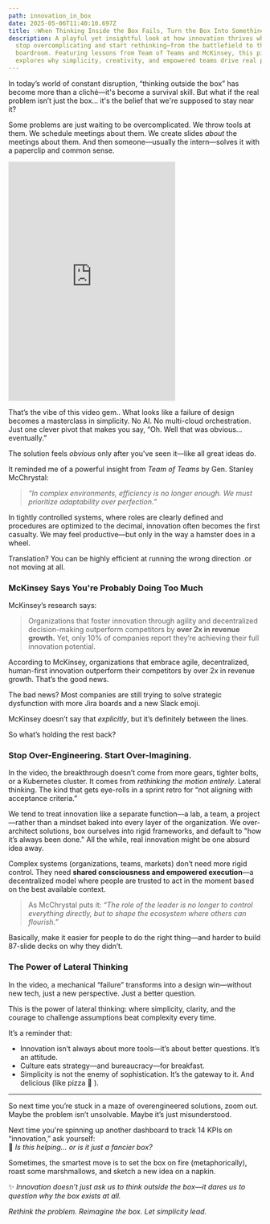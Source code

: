 ```yaml
---
path: innovation_in_box
date: 2025-05-06T11:40:10.697Z
title: 💡When Thinking Inside the Box Fails, Turn the Box Into Something New
description: A playful yet insightful look at how innovation thrives when we
  stop overcomplicating and start rethinking—from the battlefield to the
  boardroom. Featuring lessons from Team of Teams and McKinsey, this piece
  explores why simplicity, creativity, and empowered teams drive real progress.
---
```

In today’s world of constant disruption, “thinking outside the box” has become more than a cliché—it's become a survival skill. But what if the real problem isn’t just the box… it's the belief that we're supposed to stay near it?

Some problems are just waiting to be overcomplicated. We throw tools at them. We schedule meetings about them. We create slides *about* the meetings about them. And then someone—usually the intern—solves it with a paperclip and common sense.

<iframe src="https://www.facebook.com/plugins/video.php?height=476&href=https%3A%2F%2Fwww.facebook.com%2Funify%2Fvideos%2F2148792732199412%2F&show_text=false&width=332&t=0" width="332" height="476" style="border:none;overflow:hidden" scrolling="no" frameborder="0" allowfullscreen="true" allow="autoplay; clipboard-write; encrypted-media; picture-in-picture; web-share" allowFullScreen="true"></iframe>

That’s the vibe of this  video gem.[](https://www.facebook.com/unify/videos/2148792732199412/). What looks like a failure of design becomes a masterclass in simplicity. No AI. No multi-cloud orchestration. Just one clever pivot that makes you say, “Oh. Well that was obvious… eventually.”

The solution feels *obvious* only after you've seen it—like all great ideas do.

It reminded me of a powerful insight from *Team of Teams* by Gen. Stanley McChrystal:

> *“In complex environments, efficiency is no longer enough. We must prioritize adaptability over perfection.”*

In tightly controlled systems, where roles are clearly defined and procedures are optimized to the decimal, innovation often becomes the first casualty. We may feel productive—but only in the way a hamster does in a wheel.

Translation? You can be highly efficient at running the wrong direction .or not moving at all. 

### McKinsey Says You're Probably Doing Too Much

McKinsey’s research says:

> Organizations that foster innovation through agility and decentralized decision-making outperform competitors by **over 2x in revenue growth.**
> Yet, only 10% of companies report they’re achieving their full innovation potential.

According to McKinsey, organizations that embrace agile, decentralized, human-first innovation outperform their competitors by over 2x in revenue growth. That’s the good news.

The bad news? Most companies are still trying to solve strategic dysfunction with more Jira boards and a new Slack emoji.

McKinsey doesn’t say that *explicitly*, but it’s definitely between the lines.

So what’s holding the rest back?

### Stop Over-Engineering. Start Over-Imagining.

In the video, the breakthrough doesn’t come from more gears, tighter bolts, or a Kubernetes cluster. It comes from *rethinking the motion entirely*. Lateral thinking. The kind that gets eye-rolls in a sprint retro for “not aligning with acceptance criteria.”

We tend to treat innovation like a separate function—a lab, a team, a project—rather than a mindset baked into every layer of the organization. We over-architect solutions, box ourselves into rigid frameworks, and default to "how it’s always been done." All the while, real innovation might be one absurd idea away.

Complex systems (organizations, teams, markets) don’t need more rigid control. They need **shared consciousness and empowered execution**—a decentralized model where people are trusted to act in the moment based on the best available context.

> As McChrystal puts it: *“The role of the leader is no longer to control everything directly, but to shape the ecosystem where others can flourish.”*

Basically, make it easier for people to do the right thing—and harder to build 87-slide decks on why they didn’t.

### The Power of Lateral Thinking

In the video, a mechanical “failure” transforms into a design win—without new tech, just a new perspective. Just a better question.

This is the power of lateral thinking: where simplicity, clarity, and the courage to challenge assumptions beat complexity every time.

It’s a reminder that:

* Innovation isn’t always about more tools—it’s about better questions. It’s an attitude. 
* Culture eats strategy—and bureaucracy—for breakfast.
* Simplicity is not the enemy of sophistication. It’s the gateway to it. And delicious (like pizza 🍕 ).

- - -

So next time you’re stuck in a maze of overengineered solutions, zoom out. Maybe the problem isn’t unsolvable. Maybe it’s just misunderstood.

Next time you're spinning up another dashboard to track 14 KPIs on “innovation,” ask yourself:\
🤔 *Is this helping… or is it just a fancier box?*

Sometimes, the smartest move is to set the box on fire (metaphorically), roast some marshmallows, and sketch a new idea on a napkin.

✨ *Innovation doesn’t just ask us to think outside the box—it dares us to question why the box exists at all.*

*Rethink the problem. Reimagine the box. Let simplicity lead.*